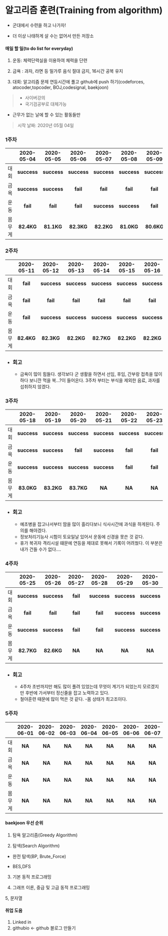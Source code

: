 # 알고리즘 훈련(Training from algorithm)

* 군대에서 수련을 하고 나가자!

* 더 이상 나태하게 살 수는 없어서 만든 저장소




#### 매일 할 일(to do list for everyday)

  1. 운동: 체력단력실을 이용하여 체력을 단련
  
  2. 금욕 : 과자, 라면 등 밀가루 음식 절대 금지, 16시간 공복 유지
  
  3. 대회: 알고리즘 문제 연등시간에 풀고 github에 push 하기(codeforces, atocoder,topcoder, BOJ,codesignal, baekjoon)
  > * 사이버강의
  > * 국기검공부로 대체가능
  * 근무가 없는 날에 할 수 있는 활동들만
  
> 시작 날짜: 2020년 05월 04일
### 1주차
||2020-05-04|2020-05-05|2020-05-06|2020-05-07|2020-05-08|2020-05-09|2020-05-10|
|---|:------:|:---:|:---:|:---:|:---:|:---:|:---:|
|대회|**success**|**success**|**success**|**success**|**success**|**success**|**success**|
|금욕|**success**|**success**|**fail**|**fail**|**fail**|**fail**|**success**|
|운동|**fail**|**fail**|**fail**|**success**|**success**|**fail**|**success**|
|몸무게|**82.4KG**|**81.1KG**|**82.3KG**|**82.2KG**|**81.0KG**|**80.6KG**|**81.7KG**|

### 2주차
||2020-05-11|2020-05-12|2020-05-13|2020-05-14|2020-05-15|2020-05-16|2020-05-17|
|---|:------:|:---:|:---:|:---:|:---:|:---:|:---:|
|대회|**fail**|**success**|**success**|**success**|**success**|**success**|**success**|
|금욕|**fail**|**fail**|**fail**|**fail**|**fail**|**fail**|**fail**|
|운동|**fail**|**success**|**success**|**success**|**success**|**success**|**success**|
|몸무게|**82.4KG**|**82.3KG**|**82.2KG**|**82.7KG**|**82.2KG**|**82.2KG**|**83.0KG**|

+ ### 회고
  - 금욕이 많이 힘들다. 생각보다 군 생활을 하면서 선임, 후임, 간부랑 접촉을 많이 하다 보니깐 먹을 복...?이 들어온다.
    3주차 부터는 부식을 제외한 음료, 과자를 섭취하지 않겠다.


### 3주차
||2020-05-18|2020-05-19|2020-05-20|2020-05-21|2020-05-22|2020-05-23|2020-05-24|
|---|:------:|:---:|:---:|:---:|:---:|:---:|:---:|
|대회|**success**|**success**|**success**|**success**|**success**|**success**|**success**|
|금욕|**success**|**success**|**fail**|**success**|**fail**|**fail**|**fail**|
|운동|**success**|**success**|**success**|**success**|**fail**|**fail**|**fail**|
|몸무게|**83.0KG**|**83.2KG**|**83.7KG**|**NA**|**NA**|**NA**|**82.4KG**|

+ ### 회고
  - 예초병을 잡고나서부터 땀을 많이 흘리다보니 식사시간에 과식을 하게된다. 주의를 해야겠다.
  - 정보처리기능사 시험이 토요일날 있어서 운동에 신경을 못쓴 것 같다.
  - 휴가 복귀자 격리시설 떄문에 연등을 제대로 못해서 기록이 어려웠다. 이 부분은 내가 건들 수가 없다....


### 4주차
||2020-05-25|2020-05-26|2020-05-27|2020-05-28|2020-05-29|2020-05-30|2020-05-31|
|---|:------:|:---:|:---:|:---:|:---:|:---:|:---:|
|대회|**success**|**success**|**fail**|**success**|**success**|**success**|**success**|
|금욕|**fail**|**fail**|**fail**|**fail**|**success**|**success**|**success**|
|운동|**success**|**success**|**fail**|**fail**|**success**|**success**|**success**|
|몸무게|**82.7KG**|**82.6KG**|**NA**|**NA**|**NA**|**NA**|**NA**|

+ ### 회고
  - 4주차 초반까지만 해도 많이 풀려 있었는데 무엇이 계기가 되었는지 모르겠지만 후반에 가서부터 정신줄을 잡고 
  노력하고 있다.
  - 철야훈련 때문에 많이 먹은 것 같다.
  -몸 상태가 최고조이다.

### 5주차
||2020-06-01|2020-06-02|2020-06-03|2020-06-04|2020-06-05|2020-06-06|2020-06-07|
|---|:------:|:---:|:---:|:---:|:---:|:---:|:---:|
|대회|**NA**|**NA**|**NA**|**NA**|**NA**|**NA**|**NA**|
|금욕|**NA**|**NA**|**NA**|**NA**|**NA**|**NA**|**NA**|
|운동|**NA**|**NA**|**NA**|**NA**|**NA**|**NA**|**NA**|
|몸무게|**NA**|**NA**|**NA**|**NA**|**NA**|**NA**|**NA**|


  

#### baekjoon 우선 순위

  1. 탐욕 알고리즘(Greedy Algorithm)

  2. 탐색(Search Algorithm)

  + 완전 탐색(BP, Brute_Force)

  + BES,DFS

  3. 기본 동적 프로그래밍

  4. 그래프 이론, 중급 및 고급 동적 프로그래밍

  5, 문자열
  
  #### 취업 도움
   1. Linked in
   2. githubio <- github 블로그 만들기
